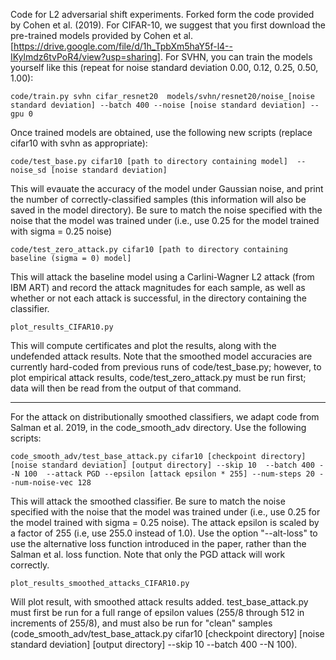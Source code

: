 Code for L2 adversarial shift experiments. Forked form the code provided by Cohen et al. (2019). For CIFAR-10, we suggest that you first download the pre-trained models provided by Cohen et al. [https://drive.google.com/file/d/1h_TpbXm5haY5f-l4--IKylmdz6tvPoR4/view?usp=sharing].
For SVHN, you can train the models yourself like this (repeat for noise standard deviation 0.00, 0.12, 0.25, 0.50, 1.00):
```
code/train.py svhn cifar_resnet20  models/svhn/resnet20/noise_[noise standard deviation] --batch 400 --noise [noise standard deviation] --gpu 0
```

 Once trained models are obtained, use the following new scripts (replace cifar10 with svhn as appropriate):

```
code/test_base.py cifar10 [path to directory containing model]  --noise_sd [noise standard deviation]
```

 This will evauate the accuracy of the model under Gaussian noise, and print the number of correctly-classified samples (this information will also be saved in the model directory). Be sure to match the noise specified with the noise that the model was trained under (i.e., use 0.25 for the model trained with sigma = 0.25 noise)

```
code/test_zero_attack.py cifar10 [path to directory containing baseline (sigma = 0) model]
```

This will attack the baseline model using a Carlini-Wagner L2 attack (from IBM ART) and record the attack magnitudes for each sample, as well as whether or not each attack is successful, in the directory containing the classifier.

```
plot_results_CIFAR10.py
```

This will compute certificates and plot the results, along with the undefended attack results. Note that the smoothed model accuracies are currently hard-coded from previous runs of code/test_base.py; however, to plot empirical attack results, code/test_zero_attack.py must be run first; data will then be read from the output of that command.


***

For the attack on distributionally smoothed classifiers, we adapt code from Salman et al. 2019, in the code_smooth_adv directory. Use the following scripts:

```
code_smooth_adv/test_base_attack.py cifar10 [checkpoint directory] [noise standard deviation] [output directory] --skip 10  --batch 400 --N 100  --attack PGD --epsilon [attack epsilon * 255] --num-steps 20 --num-noise-vec 128 
```
 This will attack the smoothed classifier. Be sure to match the noise specified with the noise that the model was trained under (i.e., use 0.25 for the model trained with sigma = 0.25 noise). The attack epsilon is scaled by a factor of 255 (i.e, use 255.0 instead of 1.0).  Use the option "--alt-loss" to use the alternative loss function introduced in the paper, rather than the Salman et al. loss function. Note that only the PGD attack will work correctly.

```
plot_results_smoothed_attacks_CIFAR10.py 
```

Will plot result, with  smoothed attack results added. test_base_attack.py must first be run for a full range of epsilon values (255/8 through 512 in increments of 255/8), and must also be run for "clean" samples (code_smooth_adv/test_base_attack.py cifar10 [checkpoint directory] [noise standard deviation] [output directory] --skip 10  --batch 400 --N 100).





